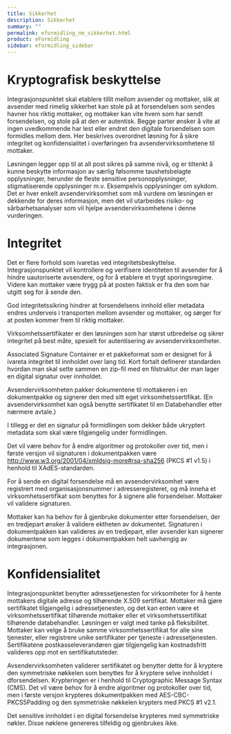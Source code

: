 ```yaml
---
title: Sikkerhet
description: Sikkerhet
summary: ""
permalink: eformidling_nm_sikkerhet.html
product: eFormidling
sidebar: eformidling_sidebar
---
```



# Kryptografisk beskyttelse

Integrasjonspunktet skal etablere tillit mellom avsender og mottaker, slik at avsender med rimelig sikkerhet kan stole på at forsendelsen som sendes havner hos riktig mottaker, og mottaker kan vite hvem som har sendt forsendelsen, og stole på at den er autentisk. Begge parter ønsker å vite at ingen uvedkommende har lest eller endret den digitale forsendelsen som formidles mellom dem. Her beskrives overordnet løsning for å sikre integritet og konfidensialitet i overføringen fra avsendervirksomhetene til mottaker.

Løsningen legger opp til at all post sikres på samme nivå, og er tiltenkt å kunne beskytte informasjon av særlig følsomme taushetsbelagte opplysninger, herunder de fleste sensitive personopplysninger, stigmatiserende opplysninger m.v. Eksempelvis opplysninger om sykdom. Det er hver enkelt avsendervirksomhet som må vurdere om løsningen er dekkende for deres informasjon, men det vil utarbeides risiko- og sårbarhetsanalyser som vil hjelpe avsendervirksomhetene i denne vurderingen.

# Integritet

Det er flere forhold som ivaretas ved integritetsbeskyttelse. Integrasjonspunktet vil kontrollere og verifisere identiteten til avsender for å hindre uautoriserte avsendere, og for å etablere et trygt sporingsregime. Videre kan mottaker være trygg på at posten faktisk er fra den som har utgitt seg for å sende den.

God integritetssikring hindrer at forsendelsens innhold eller metadata endres underveis i transporten mellom avsender og mottaker, og sørger for at posten kommer frem til riktig mottaker.

Virksomhetssertifikater er den løsningen som har størst utbredelse og sikrer integritet på best måte, spesielt for autentisering av avsendervirksomheter.

Associated Signature Container er et pakkeformat som er designet for å ivareta integritet til innholdet over lang tid. Kort fortalt definerer standarden hvordan man skal sette sammen en zip-fil med en filstruktur der man lager en digital signatur over innholdet.

Avsendervirksomheten pakker dokumentene til mottakeren i en dokumentpakke og signerer den med sitt eget virksomhetssertifikat. (En avsendervirksomhet kan også benytte sertifikatet til en Databehandler etter nærmere avtale.)

I tillegg er det en signatur på formidlingen som dekker både ukryptert metadata som skal være tilgjengelig under formidlingen.

Det vil være behov for å endre algoritmer og protokoller over tid, men i første versjon vil signaturen i dokumentpakken være http://www.w3.org/2001/04/xmldsig-more#rsa-sha256 (PKCS #1 v1.5) i henhold til XAdES-standarden.

For å sende en digital forsendelse må en avsendervirksomhet være registrert med organisasjonsnummer i adresseregisteret, og må inneha et virksomhetssertifikat som benyttes for å signere alle forsendelser. Mottaker vil validere signaturen.

Mottaker kan ha behov for å gjenbruke dokumenter etter forsendelsen, der en tredjepart ønsker å validere ektheten av dokumentet. Signaturen i dokumentpakken kan valideres av en tredjepart, eller avsender kan signerer dokumentene som legges i dokumentpakken helt uavhengig av integrasjonen.

# Konfidensialitet

Integrasjonspunktet benytter adressetjenesten for virksomheter for å hente mottakers digitale adresse og tilhørende X.509 sertifikat. Mottaker må gjøre sertifikatet tilgjengelig i adressetjenesten, og det kan enten være et virksomhetssertifikat tilhørende mottaker eller et virksomhetssertifikat tilhørende databehandler. Løsningen er valgt med tanke på fleksibilitet. Mottaker kan velge å bruke samme virksomhetssertifikat for alle sine tjenester, eller registrere unike sertifikater per tjeneste i adressetjenesten. Sertifikatene postkasseleverandøren gjør tilgjengelig kan kostnadsfritt valideres opp mot en sertifikatutsteder.

Avsendervirksomheten validerer sertifikatet og benytter dette for å kryptere den symmetriske nøkkelen som benyttes for å kryptere selve innholdet i dforsendelsen. Krypteringen er i henhold til Cryptographic Message Syntax (CMS). Det vil være behov for å endre algoritmer og protokoller over tid, men i første versjon krypteres dokumentpakken med AES-CBC-PKCS5Padding og den symmetriske nøkkelen krypters med PKCS #1 v2.1.

Det sensitive innholdet i en digital forsendelse krypteres med symmetriske nøkler. Disse nøklene genereres tilfeldig og gjenbrukes ikke.